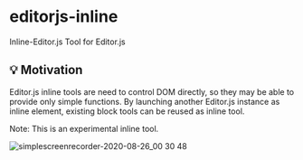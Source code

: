 # editorjs-inline

Inline-Editor.js Tool for Editor.js

## 💡 Motivation

Editor.js inline tools are need to control DOM directly,
so they may be able to provide only simple functions.
By launching another Editor.js instance as inline element,
existing block tools can be reused as inline tool.

Note: This is an experimental inline tool.

![simplescreenrecorder-2020-08-26_00 30 48](https://user-images.githubusercontent.com/7702653/91195258-d3253200-e733-11ea-87aa-aba4176ac74d.gif)

